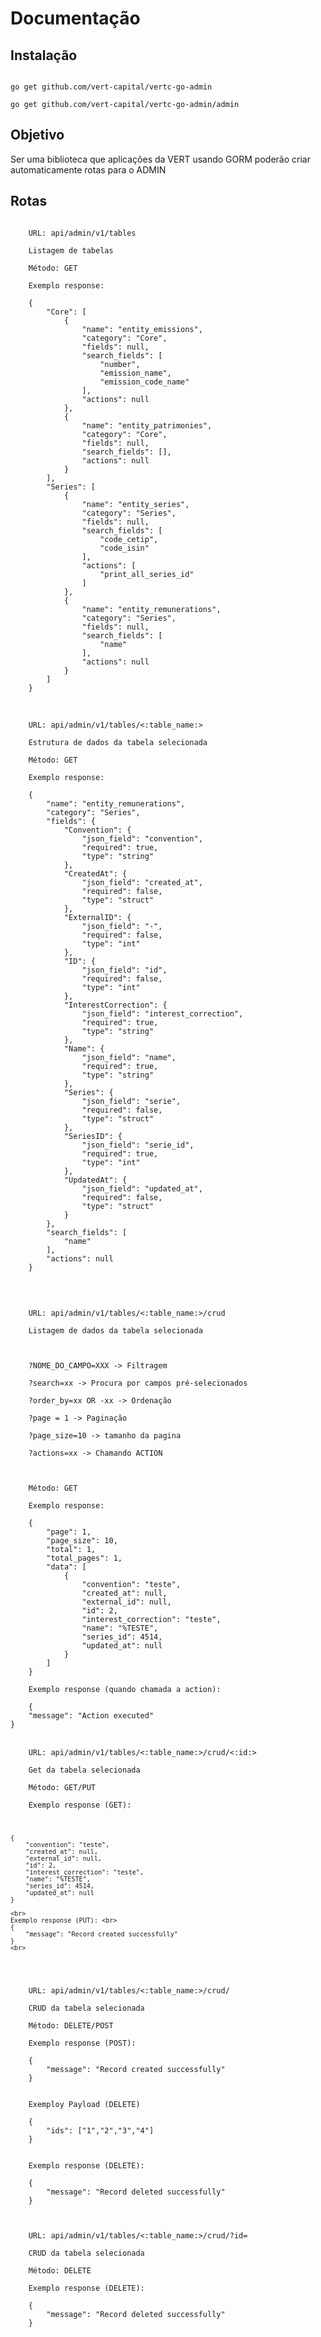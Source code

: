 # Documentação

## Instalação
<code>
go get github.com/vert-capital/vertc-go-admin <br>
go get github.com/vert-capital/vertc-go-admin/admin
</code>

## Objetivo
Ser uma biblioteca que aplicações da VERT usando GORM poderão criar automaticamente rotas para o ADMIN

## Rotas
<code> 
    URL: api/admin/v1/tables <br>
    Listagem de tabelas <br>
    Método: GET <br>
    Exemplo response: <br>
    {
        "Core": [
            {
                "name": "entity_emissions",
                "category": "Core",
                "fields": null,
                "search_fields": [
                    "number",
                    "emission_name",
                    "emission_code_name"
                ],
                "actions": null
            },
            {
                "name": "entity_patrimonies",
                "category": "Core",
                "fields": null,
                "search_fields": [],
                "actions": null
            }
        ],
        "Series": [
            {
                "name": "entity_series",
                "category": "Series",
                "fields": null,
                "search_fields": [
                    "code_cetip",
                    "code_isin"
                ],
                "actions": [
                    "print_all_series_id"
                ]
            },
            {
                "name": "entity_remunerations",
                "category": "Series",
                "fields": null,
                "search_fields": [
                    "name"
                ],
                "actions": null
            }
        ]
    }<br>
</code>
<br>
<code> 
    URL: api/admin/v1/tables/<:table_name:> <br>
    Estrutura de dados da tabela selecionada <br>
    Método: GET <br>
    Exemplo response: <br>
    {
        "name": "entity_remunerations",
        "category": "Series",
        "fields": {
            "Convention": {
                "json_field": "convention",
                "required": true,
                "type": "string"
            },
            "CreatedAt": {
                "json_field": "created_at",
                "required": false,
                "type": "struct"
            },
            "ExternalID": {
                "json_field": "-",
                "required": false,
                "type": "int"
            },
            "ID": {
                "json_field": "id",
                "required": false,
                "type": "int"
            },
            "InterestCorrection": {
                "json_field": "interest_correction",
                "required": true,
                "type": "string"
            },
            "Name": {
                "json_field": "name",
                "required": true,
                "type": "string"
            },
            "Series": {
                "json_field": "serie",
                "required": false,
                "type": "struct"
            },
            "SeriesID": {
                "json_field": "serie_id",
                "required": true,
                "type": "int"
            },
            "UpdatedAt": {
                "json_field": "updated_at",
                "required": false,
                "type": "struct"
            }
        },
        "search_fields": [
            "name"
        ],
        "actions": null
    }<br>

</code>
<br>
<code> 
    URL: api/admin/v1/tables/<:table_name:>/crud <br>
    Listagem de dados da tabela selecionada<br>
    <br>
    ?NOME_DO_CAMPO=XXX -> Filtragem <br>
    ?search=xx -> Procura por campos pré-selecionados <br>
    ?order_by=xx OR -xx -> Ordenação <br>
    ?page = 1 -> Paginação <br>
    ?page_size=10 -> tamanho da pagina<br>
    ?actions=xx -> Chamando ACTION <br>
    <br>
    Método: GET <br>
    Exemplo response: <br>
    {
        "page": 1,
        "page_size": 10,
        "total": 1,
        "total_pages": 1,
        "data": [
            {
                "convention": "teste",
                "created_at": null,
                "external_id": null,
                "id": 2,
                "interest_correction": "teste",
                "name": "%TESTE",
                "series_id": 4514,
                "updated_at": null
            }
        ]
    }<br>
    Exemplo response (quando chamada a action): <br>
    {
	"message": "Action executed"
}
</code>
<br>
<code> 
    URL: api/admin/v1/tables/<:table_name:>/crud/<:id:> <br>
    Get da tabela selecionada <br>
    Método: GET/PUT <br>
    Exemplo response (GET): <br>
   
    {
        "convention": "teste",
        "created_at": null,
        "external_id": null,
        "id": 2,
        "interest_correction": "teste",
        "name": "%TESTE",
        "series_id": 4514,
        "updated_at": null
    }
    
    <br>
    Exemplo response (PUT): <br>
    {
        "message": "Record created successfully"
    }
    <br>

</code>
<br>
<code> 
    URL: api/admin/v1/tables/<:table_name:>/crud/ <br>
    CRUD da tabela selecionada <br>
    Método: DELETE/POST <br>
    Exemplo response (POST): <br>
    {
        "message": "Record created successfully"
    }<br><br>
    Exemploy Payload (DELETE) <br>
    {
        "ids": ["1","2","3","4"]
    }
    <br>
    Exemplo response (DELETE): <br>
    {
        "message": "Record deleted successfully"
    }
    <br>
</code>

<code> 
    URL: api/admin/v1/tables/<:table_name:>/crud/?id= <br>
    CRUD da tabela selecionada <br>
    Método: DELETE <br>
    Exemplo response (DELETE): <br>
    {
	    "message": "Record deleted successfully"
    }<br>

</code>